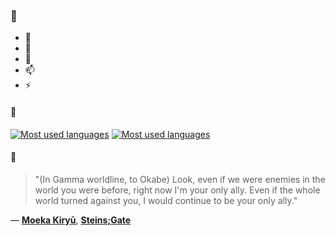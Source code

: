 ### 👋

- 🔭
- 🌱
- 💬
- 📫
- ⚡

#### 🧏

[![Most used languages](https://github-readme-stats-aynah.vercel.app/api/top-langs/?username=aynh&theme=solarized-dark&langs_count=6&layout=compact&hide_title=true)](https://github.com/anuraghazra/github-readme-stats#gh-dark-mode-only)
[![Most used languages](https://github-readme-stats-aynah.vercel.app/api/top-langs/?username=aynh&theme=solarized-light&langs_count=6&layout=compact&hide_title=true)](https://github.com/anuraghazra/github-readme-stats#gh-light-mode-only)

#### 💬

> "(In Gamma worldline, to Okabe) Look, even if we were enemies in the world you were before, right now I'm your only ally. Even if the whole world turned against you, I would continue to be your only ally."

&mdash; [**Moeka Kiryū**](https://myanimelist.net/character.php?q=Moeka%20Kiry%C5%AB&cat=character), [**Steins;Gate**](https://myanimelist.net/search/all?q=Steins%3BGate&cat=all)
